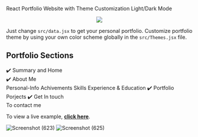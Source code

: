 React Portfolio Website with Theme Customization Light/Dark Mode

<p align="center">
  <kbd>
<img src="https://github.com/kunalbro369/Personal-portfolio-website/assets/96117635/f03bf6f3-de3e-4bb1-8739-5e01090edb02"></img>
  </kbd>
</p>


Just change `src/data.jsx` to get your personal portfolio. Customize portfolio theme by using your own color scheme globally in the  `src/Themes.jsx` file.

## Portfolio Sections
✔️ Summary and Home\
✔️ About Me\
    Personal-Info
    Achivements
    Skills
    Experience & Education
✔️ Portfolio\
    Porjects
✔️ Get In touch\
    To contact me

To view a live example, **[click here]((https://kunal-portfolio4.netlify.app/))**.

![Screenshot (623)](https://github.com/kunalbro369/Personal-portfolio-website/assets/96117635/c164eb2c-092d-4eb3-95b5-56586475c652)
![Screenshot (625)](https://github.com/kunalbro369/Personal-portfolio-website/assets/96117635/12e48541-382b-4265-b428-9e5321cbbcab)

